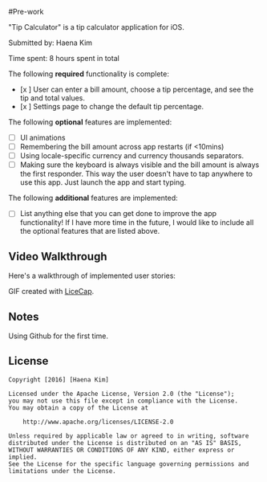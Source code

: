 #Pre-work 

"Tip Calculator" is a tip calculator application for iOS.

Submitted by: Haena Kim

Time spent: 8 hours spent in total

The following **required** functionality is complete:

* [x ] User can enter a bill amount, choose a tip percentage, and see the tip and total values.
* [x ] Settings page to change the default tip percentage.

The following **optional** features are implemented:
* [ ] UI animations
* [ ] Remembering the bill amount across app restarts (if <10mins)
* [ ] Using locale-specific currency and currency thousands separators.
* [ ] Making sure the keyboard is always visible and the bill amount is always the first responder. This way the user doesn't have to tap anywhere to use this app. Just launch the app and start typing.

The following **additional** features are implemented:

- [ ] List anything else that you can get done to improve the app functionality!
If I have more time in the future, I would like to include all the optional features that are listed above. 

## Video Walkthrough 

Here's a walkthrough of implemented user stories:


GIF created with [LiceCap](http://www.cockos.com/licecap/).

## Notes

Using Github for the first time.

## License

    Copyright [2016] [Haena Kim]

    Licensed under the Apache License, Version 2.0 (the "License");
    you may not use this file except in compliance with the License.
    You may obtain a copy of the License at

        http://www.apache.org/licenses/LICENSE-2.0

    Unless required by applicable law or agreed to in writing, software
    distributed under the License is distributed on an "AS IS" BASIS,
    WITHOUT WARRANTIES OR CONDITIONS OF ANY KIND, either express or implied.
    See the License for the specific language governing permissions and
    limitations under the License.
